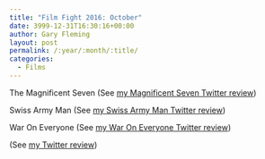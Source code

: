 ```yaml
---
title: "Film Fight 2016: October"
date: 3999-12-31T16:30:16+00:00
author: Gary Fleming
layout: post
permalink: /:year/:month/:title/
categories:
  - Films
---
```


The Magnificent Seven (See [my Magnificent Seven Twitter review](https://twitter.com/garyfleming/status/782253971524218880))

Swiss Army Man (See [my Swiss Army Man Twitter review](https://twitter.com/garyfleming/status/783212527270453248))

War On Everyone (See [my War On Everyone Twitter review](https://twitter.com/garyfleming/status/785557622137163776))

 (See [my  Twitter review]())